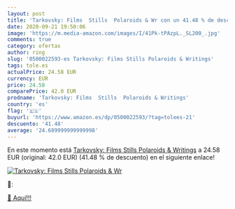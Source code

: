 ```yaml
---
layout: post
title: 'Tarkovsky: Films  Stills  Polaroids & Wr con un 41.48 % de descuento'
date: 2020-09-21 19:50:06
image: 'https://m.media-amazon.com/images/I/41Pk-tPAzpL._SL200_.jpg'
comments: true
category: ofertas
author: ring
slug: '0500022593-es Tarkovsky: Films Stills Polaroids & Writings'
tags: tole.es
actualPrice: 24.58 EUR
currency: EUR
price: 24.58
comparePrice: 42.0 EUR
prodname: 'Tarkovsky: Films  Stills  Polaroids & Writings'
country: 'es'
flag: '🇪🇸'
buyurl: 'https://www.amazon.es/dp/0500022593/?tag=tolees-21'
descuento: '41.48'
average: '24.689999999999998'
---
```


En este momento está [Tarkovsky: Films  Stills  Polaroids & Writings](https://www.amazon.es/dp/0500022593/?tag=tolees-21) a 24.58 EUR (original: 42.0 EUR) (41.48 %  de descuento) en el siguiente enlace!

[![Tarkovsky: Films  Stills  Polaroids & Wr](https://m.media-amazon.com/images/I/41Pk-tPAzpL._SL200_.jpg)](https://www.amazon.es/dp/0500022593/?tag=tolees-21)

🔎:


[🛒 Aquí!!!](https://www.amazon.es/dp/0500022593/?tag=tolees-21)
